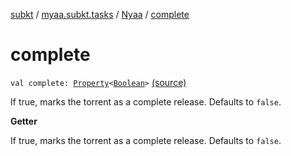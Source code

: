 [subkt](../../index.md) / [myaa.subkt.tasks](../index.md) / [Nyaa](index.md) / [complete](./complete.md)

# complete

`val complete: `[`Property`](https://docs.gradle.org/current/javadoc/org/gradle/api/provider/Property.html)`<`[`Boolean`](https://kotlinlang.org/api/latest/jvm/stdlib/kotlin/-boolean/index.html)`>` [(source)](https://github.com/Myaamori/SubKt/blob/master/src/main/kotlin/myaa/subkt/tasks/tasks.kt#L870)

If true, marks the torrent as a complete release.
Defaults to `false`.

**Getter**

If true, marks the torrent as a complete release.
Defaults to `false`.

